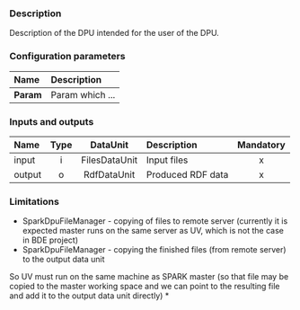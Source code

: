 ### Description

Description of the DPU intended for the user of the DPU. 

### Configuration parameters

| Name | Description |
|:----|:----|
|**Param** | Param which ...|

### Inputs and outputs

|Name |Type | DataUnit | Description | Mandatory |
|:--------|:------:|:------:|:-------------|:---------------------:|
|input |i |FilesDataUnit |Input files |x|
|output |o |RdfDataUnit |Produced RDF data |x|

### Limitations

* SparkDpuFileManager - copying of files to remote server (currently it is expected master runs on the same server as UV, which is not the case in BDE project)
* SparkDpuFileManager - copying the finished files (from remote server) to the output data unit

So UV must run on the same machine as SPARK master (so that file may be copied to the master working space
and we can point to the resulting file and add it to the output data unit directly)
*

